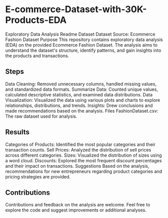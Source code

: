 # E-commerce-Dataset-with-30K-Products-EDA
Exploratory Data Analysis Readme
Dataset
Dataset Source: Ecommerce Fashion Dataset
Purpose
This repository contains exploratory data analysis (EDA) on the provided Ecommerce Fashion Dataset. The analysis aims to understand the dataset's structure, identify patterns, and gain insights into the products and transactions.

## Steps
Data Cleaning: Removed unnecessary columns, handled missing values, and standardized data formats.
Summarize Data: Counted unique values, calculated descriptive statistics, and examined data distributions.
Data Visualization: Visualized the data using various plots and charts to explore relationships, distributions, and trends.
Insights: Drew conclusions and made recommendations based on the analysis.
Files
FashionDataset.csv: The raw dataset used for analysis.

## Results
Categories of Products: Identified the most popular categories and their transaction counts.
Sell Prices: Analyzed the distribution of sell prices across different categories.
Sizes: Visualized the distribution of sizes using a word cloud.
Discounts: Explored the most frequent discount percentages and their impact on transactions.
Suggestions
Based on the analysis, recommendations for new entrepreneurs regarding product categories and pricing strategies are provided.

## Contributions
Contributions and feedback on the analysis are welcome. Feel free to explore the code and suggest improvements or additional analyses.

